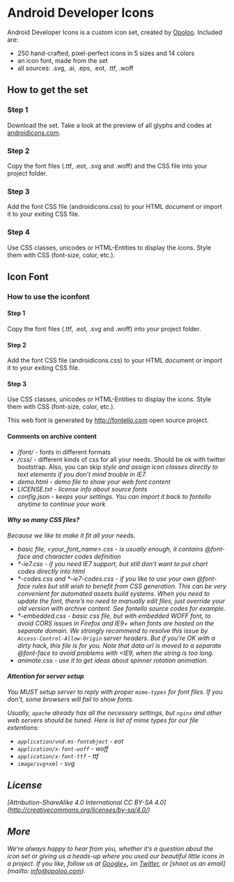 # Android Developer Icons
Android Developer Icons is a custom icon set, created by [Opoloo](http://www.opoloo.com/). Included are:
* 250 hand-crafted, pixel-perfect icons in 5 sizes and 14 colors
* an icon font, made from the set
* all sources: .svg, .ai, .eps, .eot, .ttf, .woff

## How to get the set

### Step 1
Download the set. Take a look at the preview of all glyphs and  codes at [androidicons.com](http://androidicons.com/).
### Step 2
Copy the font files (.ttf, .eot, .svg and .woff) and the CSS file into your project folder.
### Step 3
Add the font CSS file (androidicons.css) to your HTML document or import it to your exiting CSS file.
### Step 4
Use CSS classes, unicodes or HTML-Entities to display the icons. Style them with CSS (font-size, color, etc.).

## Icon Font
### How to use the iconfont
#### Step 1
Copy the font files (.ttf, .eot, .svg and .woff) into your project folder.

#### Step 2
Add the font CSS file (androidicons.css) to your HTML document or import it to your exiting CSS file.

#### Step 3
Use CSS classes, unicodes or HTML-Entities to display the icons. Style them with CSS (font-size, color, etc.).

This web font is generated by http://fontello.com open source project.


#### Comments on archive content
* _/font/_ - fonts in different formats
* _/css/_  - different kinds of css for all your needs. Should be ok with twitter bootstrap. Also, you can skip <i> style and assign icon classes directly to text elements if you don’t mind trouble in IE7.
* demo.html - demo file to show your web font content
* LICENSE.txt - license info about source fonts
* config.json - keeps your settings. You can import it back to fontello anytime to continue your work


#### Why so many CSS files?

Because we like to make it fit all your needs.

* basic file, _<your_font_name>.css_ - is usually enough, it contains @font-face and character codes definition
* \*-ie7.css - if you need IE7 support, but still don’t want to put chart codes directly into html
* \*-codes.css and *-ie7-codes.css - if you like to use your own @font-face rules but still wish to benefit from CSS generation. This can be very convenient for automated assets build systems. When you need to update the font, there’s no need to manually edit files, just override your old version with archive content. See fontello source codes for example.
* \*-embedded.css - basic css file, but with embedded WOFF font, to avoid CORS issues in Firefox and IE9+ when fonts are hosted on the separate domain. We strongly recommend to resolve this issue by `Access-Control-Allow-Origin` server headers. But if you’re OK with a dirty hack, this file is for you. Note that data url is moved to a separate @font-face to avoid problems with <IE9, when the string is too long.
* animate.css - use it to get ideas about spinner rotation animation.


#### Attention for server setup
You MUST setup server to reply with proper `mime-types` for font files. If you don’t, some browsers will fail to show fonts.

Usually, `apache` already has all the necessary settings, but `nginx` and other web servers should be tuned. Here is list of mime types for our file extentions:

* `application/vnd.ms-fontobject` - eot
* `application/x-font-woff` - woff
* `application/x-font-ttf` - ttf
* `image/svg+xml` - svg



## License
[Attribution-ShareAlike 4.0 International CC BY-SA 4.0]
(http://creativecommons.org/licenses/by-sa/4.0/)

## More
We‘re always happy to hear from you, whether it’s a question about the icon set or giving us a heads-up where you used our beautiful little icons in a project. If you like, follow us at [Google+](https://plus.google.com/u/0/b/104776915031333350956/+Opoloo/posts), on [Twitter](https://twitter.com/Opoloo), or [shoot us an email](mailto: info@opoloo.com). 